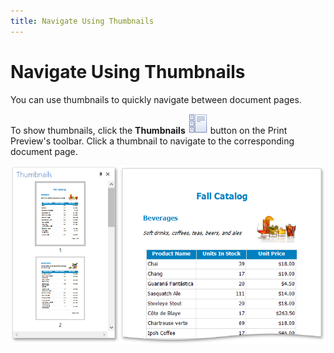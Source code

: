 ```yaml
---
title: Navigate Using Thumbnails
---
```

# Navigate Using Thumbnails
You can use thumbnails to quickly navigate between document pages.

To show thumbnails, click the **Thumbnails** ![WPFDesigner_PreviewToolbar_Thumbnails](../../../../images/img125689.png) button on the Print Preview's toolbar. Click a thumbnail to navigate to the corresponding document page.

![wpf-document-preview-thumbnails](../../../../images/img126587.png)